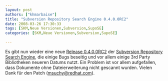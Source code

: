 ```yaml
---
layout: post
authors: ["khmarbaise"]
title: "Subversion Repository Search Engine 0.4.0.0RC2"
date: 2008-03-26 17:30:33
tags: [SKM,Neue Versionen,Subversion,SupoSE]
categories: [SKM,Neue Versionen,Subversion,SupoSE]

---
```

Es gibt nun wieder eine neue <a href="http://supose.soebes.de/milestone/0.4.0%20Mars"  title="Release 0.4.0.0RC2">Release 0.4.0.0RC2</a> der <a href="http://supose.soebes.de"  title="SupoSE">Subversion Repository Search Engine</a>, 
die einige Bugs beseitig und vor allem einige 3rd Party Bibliotheken neueren Datums nutzt. Ein Problem ist vor allem aufgefallen, dass Dokumente ohne Dateierweiterung nicht gescannt wurden. Vielen Dank für den Patch (msuchy@redhat.com). 
